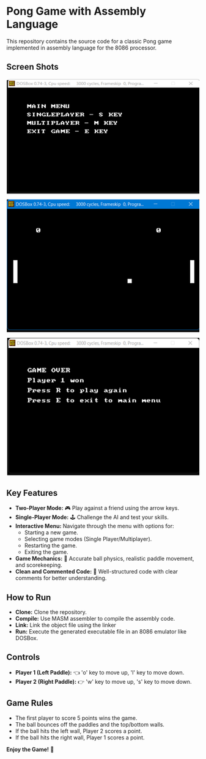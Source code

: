 # Pong Game with Assembly Language

This repository contains the source code for a classic Pong game implemented in assembly language for the 8086 processor.

## Screen Shots

<p align="center">
  <img src="./pictures/home.png" style="border: 1px solid white"/>    
  <img src="./pictures/gameplay.png" style="margin-top: 10px; border: 1px solid white"/>  
  <img src="./pictures/gameover.png" style="margin-top: 10px; border: 1px solid white"/>
</p>

## Key Features

-   **Two-Player Mode:** 🎮 Play against a friend using the arrow keys.
-   **Single-Player Mode:** 🕹️ Challenge the AI and test your skills.
-   **Interactive Menu:** Navigate through the menu with options for:
    -   Starting a new game.
    -   Selecting game modes (Single Player/Multiplayer).
    -   Restarting the game.
    -   Exiting the game.
-   **Game Mechanics:** 🏓 Accurate ball physics, realistic paddle movement, and scorekeeping.
-   **Clean and Commented Code:** 📝 Well-structured code with clear comments for better understanding.

## How to Run

-   **Clone:** Clone the repository.
-   **Compile:** Use MASM assembler to compile the assembly code.
-   **Link:** Link the object file using the linker
-   **Run:** Execute the generated executable file in an 8086 emulator like DOSBox.

## Controls

-   **Player 1 (Left Paddle):** 👈 'o' key to move up, 'l' key to move down.
-   **Player 2 (Right Paddle):** 👉 'w' key to move up, 's' key to move down.

## Game Rules

-   The first player to score 5 points wins the game.
-   The ball bounces off the paddles and the top/bottom walls.
-   If the ball hits the left wall, Player 2 scores a point.
-   If the ball hits the right wall, Player 1 scores a point.

**Enjoy the Game!** 🏓
